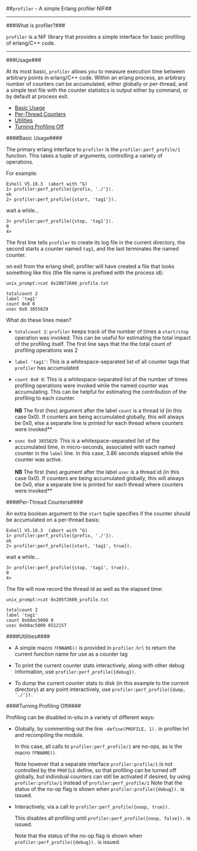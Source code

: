##`profiler` - A simple Erlang profiler NIF## 

<hr>
###What is profiler?###

```profiler``` is a NIF library that provides a simple interface for
basic profiling of erlang/C++ code.

<hr>
###Usage###

At its most basic, ```profiler``` allows you to measure execution time
between arbitrary points in erlang/C++ code.  Within an erlang
process, an arbitrary number of counters can be accumulated, either
globally or per-thread, and a simple text file with the counter
statistics is output either by command, or by default at process exit.

* <a href=#basic>Basic Usage</a>
* <a href=#perthread>Per-Thread Counters</a>
* <a href=#utilities>Utilities</a>
* <a href=#noop>Turning Profiling Off</a>

<a name="basic">
####Basic Usage####

The primary erlang interface to ```profiler``` is the
```profiler:perf_profile/1``` function.  This takes a tuple of
arguments, controlling a variety of operations.

For example:

```
Eshell V5.10.3  (abort with ^G)
1> profiler:perf_profile({prefix, './'}).
ok
2> profiler:perf_profile({start, 'tag1'}).
```

wait a while...

```
3> profiler:perf_profile({stop, 'tag1'}).
0
4>
```

The first line tells ```profiler``` to create its log file in the
current directory, the second starts a counter named ```tag1```, and
the last terminates the named counter.

on exit from the erlang shell, profiler will have created a file that
looks something like this (the file name is prefixed with the process
id):

```
unix_prompt:>cat 0x20872600_profile.txt

totalcount 2
label 'tag1'
count 0x0 0
usec 0x0 3855829
```

What do these lines mean?

  * ```totalcount 2```: ```profiler``` keeps track of the number of times a
  ```start/stop``` operation was invoked. This can be useful for
  estimating the total impact of the profiling itself. The first line says
  that the the total count of profiling operations was 2

  * ```label 'tag1'```: This is a whitespace-separated list of all
    counter tags that ```profiler``` has accumulated

  * ```count 0x0 0```: This is a whitespace-separated list of the
    number of times profiling operations were invoked while the named
    counter was accumulating.  This can be helpful for estimating the
    contribution of the profiling to each counter.<br><br>
    **NB** The first (hex) argument after the label ```count``` is a
      thread id (in this case 0x0). If counters are being accumulated
      globally, this will always be 0x0, else a separate line is
      printed for each thread where counters were invoked**

  * ```usec 0x0 3855829```: This is a whitespace-separated list of the
    accumulated time, in micro-seconds, associated with each named counter in the
    ```label``` line.  In this case, 3.86 seconds elapsed while the counter was active.<br><br>
    **NB** The first (hex) argument after the label ```usec``` is a
      thread id (in this case 0x0). If counters are being accumulated
      globally, this will always be 0x0, else a separate line is
      printed for each thread where counters were invoked**

<a name="perthread">
####Per-Thread Counters####

An extra boolean argument to the ```start``` tuple specifies if the
counter should be accumulated on a per-thread basis:

```
Eshell V5.10.3  (abort with ^G)
1> profiler:perf_profile({prefix, './'}).
ok
2> profiler:perf_profile({start, 'tag1', true}).
```

wait a while...

```
3> profiler:perf_profile({stop, 'tag1', true}).
0
4>
```

The file will now record the thread id as well as the elapsed time:
```
unix_prompt:>cat 0x205f2600_profile.txt

totalcount 2
label 'tag1'
count 0xb0ac5000 0
usec 0xb0ac5000 6512157 
```

<a name=utilities>
####Utilities####

* A simple macro ```?FNNAME()``` is provided in ```profiler.hrl``` to
  return the current function name for use as a counter tag

* To print the current counter stats interactively, along with other
  debug information, use ```profiler:perf_profile({debug}).```

* To dump the current counter stats to disk (in this example to the
  current directory) at any point interactively, use
  ```profiler:perf_profile({dump, './'}).```

<a name=noop>
####Turning Profiling Off####

Profiling can be disabled in-situ in a variety of different ways:

* Globally, by commenting out the line ```-define(PROFILE, 1).``` in
  profiler.hrl and recompiling the module.<br>

  In this case, all calls to ```profiler:perf_profile/1``` are no-ops,
  as is the macro ```?FNNAME()```.<br>

  Note however that a separate interface ```profiler:profile/1``` is
  not controlled by the ```PROFILE``` define, so that profiling can be
  turned off globally, but individual counters can still be activated
  if desired, by using ```profiler:profile/1``` instead of ```profiler:perf_profile/1```
  Note that the status of the no-op flag is shown when
  ```profiler:profile({debug}).``` is issued.

* Interactively, via a call to ```profiler:perf_profile({noop, true}).```<br>

  This disables all profiling until ```profiler:perf_profile({noop,
  false}).``` is issued.<br>

  Note that the status of the no-op flag is shown when
  ```profiler:perf_profile({debug}).``` is issued.
